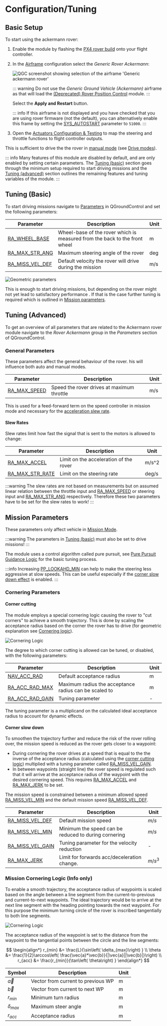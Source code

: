 # Configuration/Tuning

## Basic Setup

To start using the ackermann rover:

1. Enable the module by flashing the [PX4 rover build](../frames_rover/index.md#flashing-the-rover-build) onto your flight controller.

2. In the [Airframe](../config/airframe.md) configuration select the _Generic Rover Ackermann_:

   ![QGC screenshot showing selection of the airframe 'Generic ackermann rover'](../../assets/config/airframe/airframe_generic_rover_ackermann.png)

   ::: warning
   Do not use the _Generic Ground Vehicle (Ackermann)_ airframe as that will load the [(Deprecated) Rover Position Control](../frames_rover/rover_position_control.md) module.
   :::

   Select the **Apply and Restart** button.

   ::: info
   If this airframe is not displayed and you have checked that you are using rover firmware (not the default), you can alternatively enable this frame by setting the [SYS_AUTOSTART](../advanced_config/parameter_reference.md#SYS_AUTOSTART) parameter to `51000`.
   :::

3. Open the [Actuators Configuration & Testing](../config/actuators.md) to map the steering and throttle functions to flight controller outputs.

This is sufficient to drive the the rover in [manual mode](../flight_modes_rover/index.md#manual-mode) (see [Drive modes](../flight_modes_rover/index.md)).

::: info
Many features of this module are disabled by default, and are only enabled by setting certain parameters.
The [Tuning (basic)](#tuning-basic) section goes through the minimum setup required to start driving missions
and the [Tuning (advanced)](#tuning-advanced) section outlines the remaining features and tuning variables of the module.
:::

## Tuning (Basic)

To start driving missions navigate to [Parameters](../advanced_config/parameters.md) in QGroundControl and set the following parameters:

| Parameter                                                                                                | Description                                                                | Unit |
| -------------------------------------------------------------------------------------------------------- | -------------------------------------------------------------------------- | ---- |
| <a id="RA_WHEEL_BASE"></a>[RA_WHEEL_BASE](../advanced_config/parameter_reference.md#RA_WHEEL_BASE)       | Wheel-base of the rover which is measured from the back to the front wheel | m    |
| <a id="RA_MAX_STR_ANG"></a>[RA_MAX_STR_ANG](../advanced_config/parameter_reference.md#RA_MAX_STR_ANG)    | Maximum steering angle of the rover                                        | deg  |
| <a id="RA_MISS_VEL_DEF"></a>[RA_MISS_VEL_DEF](../advanced_config/parameter_reference.md#RA_MISS_VEL_DEF) | Default velocity the rover will drive during the mission                   | m/s  |

![Geometric parameters](../../assets/airframes/rover/rover_ackermann/geometric_parameters.png)

This is enough to start driving missions, but depending on the rover might not yet lead to satisfactory performance .
If that is the case further tuning is required which is outlined in [Mission parameters](#mission-parameters).

## Tuning (Advanced)

To get an overview of all parameters that are related to the Ackermann rover module navigate to the _Rover Ackermann_ group in the _Parameters_ section of QGroundControl.

### General Parameters

These parameters affect the general behaviour of the rover.
his will influence both auto and manual modes.

| Parameter                                                                                       | Description                                | Unit |
| ----------------------------------------------------------------------------------------------- | ------------------------------------------ | ---- |
| <a id="RA_MAX_SPEED"></a>[RA_MAX_SPEED](../advanced_config/parameter_reference.md#RA_MAX_SPEED) | Speed the rover drives at maximum throttle | m/s  |

This is used for a feed-forward term on the speed controller in mission mode and necessary for the [acceleration slew rate](#slew-rates).

#### Slew Rates

Slew rates limit how fast the signal that is sent to the motors is allowed to change:

| Parameter                                                                                                | Description                            | Unit  |
| -------------------------------------------------------------------------------------------------------- | -------------------------------------- | ----- |
| <a id="RA_MAX_ACCEL"></a>[RA_MAX_ACCEL](../advanced_config/parameter_reference.md#RA_MAX_ACCEL)          | Limit on the acceleration of the rover | m/s^2 |
| <a id="RA_MAX_STR_RATE"></a>[RA_MAX_STR_RATE](../advanced_config/parameter_reference.md#RA_MAX_STR_RATE) | Limit on the steering rate             | deg/s |

:::warning
The slew rates are not based on measurements but on assumed linear relation between the throttle input and [RA_MAX_SPEED](#RA_MAX_SPEED) or steering input and [RA_MAX_STR_ANG](#RA_MAX_STR_ANG) respectively.
Therefore these two parameters have to be set for the slew rates to work!
:::

## Mission Parameters

These parameters only affect vehicle in [Mission Mode](../flight_modes_rover/index.md#mission-mode).

:::warning
The parameters in [Tuning (basic)](#tuning-basic) must also be set to drive missions!
:::

The module uses a control algorithm called pure pursuit, see [Pure Pursuit Guidance Logic](../flight_modes_rover/index.md#pure-pursuit-guidance-logic) for the basic tuning process.

:::info
Increasing [PP_LOOKAHD_MIN](../advanced_config/parameter_reference.md#PP_LOOKAHD_MIN) can help to make the steering less aggressive at slow speeds.
This can be useful especially if the [corner slow down effect](#corner-slow-down) is enabled.
:::

### Cornering Parameters

#### Corner cutting

The module employs a special cornering logic causing the rover to "cut corners" to achieve a smooth trajectory.
This is done by scaling the acceptance radius based on the corner the rover has to drive (for geometric explanation see [Cornering logic](#mission-cornering-logic-info-only)).

![Cornering Logic](../../assets/airframes/rover/rover_ackermann/cornering_comparison.png)

The degree to which corner cutting is allowed can be tuned, or disabled, with the following parameters:

| Parameter                                                                                                | Description                                           | Unit |
| -------------------------------------------------------------------------------------------------------- | ----------------------------------------------------- | ---- |
| <a id="NAV_ACC_RAD"></a>[NAV_ACC_RAD](../advanced_config/parameter_reference.md#NAV_ACC_RAD)             | Default acceptance radius                             | m    |
| <a id="RA_ACC_RAD_MAX"></a>[RA_ACC_RAD_MAX](../advanced_config/parameter_reference.md#RA_ACC_RAD_MAX)    | Maximum radius the acceptance radius can be scaled to | m    |
| <a id="RA_ACC_RAD_GAIN"></a>[RA_ACC_RAD_GAIN](../advanced_config/parameter_reference.md#RA_ACC_RAD_GAIN) | Tuning parameter                                      | -    |

The tuning parameter is a multiplicand on the calculated ideal acceptance radius to account for dynamic effects.

#### Corner slow down

To smoothen the trajectory further and reduce the risk of the rover rolling over, the mission speed is reduced as the rover gets closer to a waypoint:

- During cornering the rover drives at a speed that is equal to the the inverse of the acceptance radius (calculated using the [corner cutting logic](#corner-cutting)) multiplied with a tuning parameter called [RA_MISS_VEL_GAIN](#RA_MISS_VEL_GAIN).
- In between waypoints (straight line) the rover speed is regulated such that it will arrive at the acceptance radius of the waypoint with the desired cornering speed.
  This requires [RA_MAX_ACCEL](#RA_MAX_ACCEL) and [RA_MAX_JERK](#RA_MAX_JERK) to be set.

The mission speed is constrained between a minimum allowed speed [RA_MISS_VEL_MIN](#RA_MISS_VEL_MIN) and the default mission speed [RA_MISS_VEL_DEF](#RA_MISS_VEL_DEF).

| Parameter                                                                                                   | Description                                          | Unit    |
| ----------------------------------------------------------------------------------------------------------- | ---------------------------------------------------- | ------- |
| <a id="RA_MISS_VEL_DEF"></a>[RA_MISS_VEL_DEF](../advanced_config/parameter_reference.md#RA_MISS_VEL_DEF)    | Default mission speed                                | $m/s$   |
| <a id="RA_MISS_VEL_MIN"></a>[RA_MISS_VEL_MIN](../advanced_config/parameter_reference.md#RA_MISS_VEL_MIN)    | Minimum the speed can be reduced to during cornering | $m/s$   |
| <a id="RA_MISS_VEL_GAIN"></a>[RA_MISS_VEL_GAIN](../advanced_config/parameter_reference.md#RA_MISS_VEL_GAIN) | Tuning parameter for the velocity reduction          | -       |
| <a id="RA_MAX_JERK"></a>[RA_MAX_JERK](../advanced_config/parameter_reference.md#RA_MAX_JERK)                | Limit for forwards acc/deceleration change.          | $m/s^3$ |

### Mission Cornering Logic (Info only)

To enable a smooth trajectory, the acceptance radius of waypoints is scaled based on the angle between a line segment from the current-to-previous and current-to-next waypoints.
The ideal trajectory would be to arrive at the next line segment with the heading pointing towards the next waypoint.
For this purpose the minimum turning circle of the rover is inscribed tangentially to both line segments.

![Cornering Logic](../../assets/airframes/rover/rover_ackermann/cornering_logic.png)

The acceptance radius of the waypoint is set to the distance from the waypoint to the tangential points between the circle and the line segments:

$$
\begin{align*}
r_{min} &= \frac{L}{\sin\left( \delta_{max}\right) } \\
\theta  &= \frac{1}{2}\arccos\left( \frac{\vec{a}*\vec{b}}{|\vec{a}||\vec{b}|}\right) \\
r_{acc} &= \frac{r_{min}}{\tan\left( \theta\right) }
\end{align*}
$$

| Symbol         | Description                        | Unit |
| -------------- | ---------------------------------- | ---- |
| $\vec{a}$      | Vector from current to previous WP | m    |
| $\vec{b}$      | Vector from current to next WP     | m    |
| $r_{min}$      | Minimum turn radius                | m    |
| $\delta_{max}$ | Maximum steer angle                | m    |
| $r_{acc}$      | Acceptance radius                  | m    |

<!--
## Parameters

The following parameters affect the ackermann-steering rover:
-->
